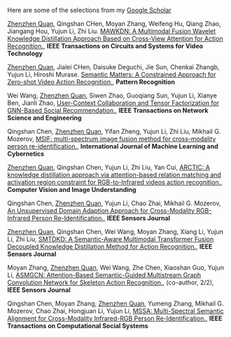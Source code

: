 Here are some of the selections from my [Google Scholar](https://scholar.google.com.hk/citations?user=xV3gdyAAAAAJ&hl=zh-CN)

<u>Zhenzhen Quan</u>, Qingshan CHen, Moyan Zhang, Weifeng Hu, Qiang Zhao, Jiangang Hou, Yujun Li, Zhi Liu. [MAWKDN: A Multimodal Fusion Wavelet Knowledge Distillation Approach Based on Cross-View Attention for Action Recognition.](https://ieeexplore.ieee.org/document/10066208), **IEEE Transactions on Circuits and Systems for Video Technology**

<u>Zhenzhen Quan</u>, Jialei CHen, Daisuke Deguchi, Jie Sun, Chenkai
Zhangb, Yujun Li, Hiroshi Murase. [Semantic Matters: A Constrained Approach for Zero-shot Video Action Recognition.](https://scholar.google.com.hk/citations?view_op=view_citation&hl=zh-CN&user=jHSMkwIAAAAJ&citation_for_view=jHSMkwIAAAAJ:Y0pCki6q_DkC), **Pattern Recognition**

Wei Wang, <u>Zhenzhen Quan</u>, Siwen Zhao, Guoqiang Sun, Yujun Li, Xianye Ben, Jianli Zhao, [User-Context Collaboration and Tensor Factorization for GNN-Based Social Recommendation.]((https://ieeexplore.ieee.org/abstract/document/10081493)), **IEEE Transactions on Network Science and Engineering**


Qingshan Chen, <u>Zhenzhen Quan</u>, Yifan Zheng, Yujun Li, Zhi Liu, Mikhail G. Mozerov, [MSIF: multi-spectrum image fusion method for cross-modality person re-identification.](https://link.springer.com/article/10.1007/s13042-023-01932-4), **International Journal of Machine Learning and Cybernetics**

<u>Zhenzhen Quan</u>, Qingshan Chen, Yujun Li, Zhi Liu, Yan Cui, [ARCTIC: A knowledge distillation approach via attention-based relation matching and activation region constraint for RGB-to-Infrared videos action recognition.](https://www.sciencedirect.com/science/article/pii/S1077314223002333), **Computer Vision and Image Understanding**

Qingshan Chen, <u>Zhenzhen Quan</u>, Yujun Li, Chao Zhai, Mikhail G. Mozerov, [An Unsupervised Domain Adaption Approach for Cross-Modality RGB-Infrared Person Re-Identification.](https://ieeexplore.ieee.org/abstract/document/10295407), **IEEE Sensors Journal**

<u>Zhenzhen Quan</u>, Qingshan Chen, Wei Wang, Moyan Zhang, Xiang Li, Yujun Li, Zhi Liu, [SMTDKD: A Semantic-Aware Multimodal Transformer Fusion Decoupled Knowledge Distillation Method for Action Recognition.](https://ieeexplore.ieee.org/document/10345487), **IEEE Sensors Journal**

Moyan Zhang, <u>Zhenzhen Quan</u>, Wei Wang, Zhe Chen, Xiaoshan Guo, Yujun Li, [ASMGCN: Attention-Based Semantic-Guided Multistream Graph Convolution Network for Skeleton Action Recognition.](https://ieeexplore.ieee.org/abstract/document/10505150), (co-author, 2/2), **IEEE Sensors Journal**

Qingshan Chen, Moyan Zhang, <u>Zhenzhen Quan</u>, Yumeng Zhang, Mikhail G. Mozerov, Chao Zhai, Hongjuan Li, Yujun Li, [MSSA: Multi-Spectral Semantic Alignment for Cross-Modality Infrared-RGB Person Re-Identification.](https://ieeexplore.ieee.org/document/10581875), **IEEE Transactions on Computational Social Systems**


